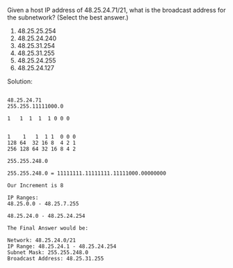 Given a host IP address of 48.25.24.71/21, what is the broadcast address for the subnetwork? (Select the best answer.)
1. 48.25.25.254
2. 48.25.24.240
3. 48.25.31.254
4. 48.25.31.255
5. 48.25.24.255
6. 48.25.24.127

Solution: 
```

48.25.24.71
255.255.11111000.0

1   1  1  1  1 0 0 0


1    1   1  1 1  0 0 0
128 64  32 16 8  4 2 1
256 128 64 32 16 8 4 2

255.255.248.0

255.255.248.0 = 11111111.11111111.11111000.00000000

Our Increment is 8 

IP Ranges: 
48.25.0.0 - 48.25.7.255

48.25.24.0 - 48.25.24.254 

The Final Answer would be: 

Network: 48.25.24.0/21
IP Range: 48.25.24.1 - 48.25.24.254 
Subnet Mask: 255.255.248.0
Broadcast Address: 48.25.31.255
```
